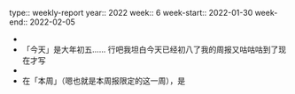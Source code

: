type:: weekly-report
year:: 2022
week:: 6
week-start:: 2022-01-30
week-end:: 2022-02-05

-
- 「今天」是大年初五…… 行吧我坦白今天已经初八了我的周报又咕咕咕到了现在才写
-
- 在「本周」（嗯也就是本周报限定的这一周），是